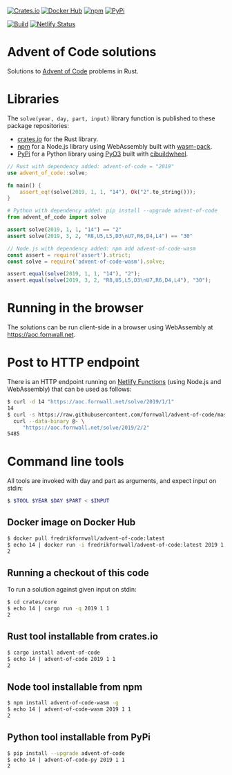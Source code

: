[![Crates.io](https://img.shields.io/crates/v/advent-of-code.svg)](https://crates.io/crates/advent-of-code)
[![Docker Hub](https://img.shields.io/docker/v/fredrikfornwall/advent-of-code.svg?label=docker)](https://hub.docker.com/r/fredrikfornwall/advent-of-code)
[![npm](https://img.shields.io/npm/v/advent-of-code-wasm.svg)](https://www.npmjs.com/package/advent-of-code-wasm)
[![PyPi](https://img.shields.io/pypi/v/advent-of-code.svg)](https://pypi.org/project/advent-of-code/)

[![Build](https://github.com/fornwall/advent-of-code/workflows/Github%20CI/badge.svg)](https://github.com/fornwall/advent-of-code/actions?query=workflow%3A%22Github+CI%22)
[![Netlify Status](https://api.netlify.com/api/v1/badges/8cb47a76-7cd7-4545-9f10-56ba075c8e41/deploy-status)](https://app.netlify.com/sites/mystifying-blackwell-9e705f/deploys)

# Advent of Code solutions
Solutions to [Advent of Code](https://adventofcode.com/) problems in Rust.

# Libraries
The `solve(year, day, part, input)` library function is published to these package repositories:

- [crates.io](https://crates.io/crates/advent-of-code) for the Rust library.
- [npm](https://www.npmjs.com/package/advent-of-code-wasm) for a Node.js library using WebAssembly built with [wasm-pack](https://rustwasm.github.io/wasm-pack/).
- [PyPi](https://pypi.org/project/advent-of-code) for a Python library using [PyO3](https://pyo3.rs/) built with [cibuildwheel](https://cibuildwheel.readthedocs.io/).

```rust
// Rust with dependency added: advent-of-code = "2019"
use advent_of_code::solve;

fn main() {
    assert_eq!(solve(2019, 1, 1, "14"), Ok("2".to_string()));
}
```

```python
# Python with dependency added: pip install --upgrade advent-of-code
from advent_of_code import solve

assert solve(2019, 1, 1, "14") == "2"
assert solve(2019, 3, 2, "R8,U5,L5,D3\nU7,R6,D4,L4") == "30"
```

```js
// Node.js with dependency added: npm add advent-of-code-wasm
const assert = require('assert').strict;
const solve = require('advent-of-code-wasm').solve;

assert.equal(solve(2019, 1, 1, "14"), "2");
assert.equal(solve(2019, 3, 2, "R8,U5,L5,D3\nU7,R6,D4,L4"), "30");
```

# Running in the browser
The solutions can be run client-side in a browser using WebAssembly at https://aoc.fornwall.net.

# Post to HTTP endpoint
There is an HTTP endpoint running on [Netlify Functions](https://www.netlify.com/products/functions/) (using Node.js and WebAssembly) that can be used as follows:

```sh
$ curl -d 14 "https://aoc.fornwall.net/solve/2019/1/1"
14
$ curl -s https://raw.githubusercontent.com/fornwall/advent-of-code/master/crates/core/src/year2019/day02_input.txt | \
  curl --data-binary @- \
     "https://aoc.fornwall.net/solve/2019/2/2"
5485
```

# Command line tools
All tools are invoked with day and part as arguments, and expect input on stdin:

```sh
$ $TOOL $YEAR $DAY $PART < $INPUT
```

## Docker image on Docker Hub
```sh
$ docker pull fredrikfornwall/advent-of-code:latest
$ echo 14 | docker run -i fredrikfornwall/advent-of-code:latest 2019 1 1
2
```

## Running a checkout of this code
To run a solution against given input on stdin:

```sh
$ cd crates/core
$ echo 14 | cargo run -q 2019 1 1
2
```

## Rust tool installable from crates.io
```sh
$ cargo install advent-of-code
$ echo 14 | advent-of-code 2019 1 1
2
```

## Node tool installable from npm
```sh
$ npm install advent-of-code-wasm -g
$ echo 14 | advent-of-code-wasm 2019 1 1
2
```

## Python tool installable from PyPi
```sh
$ pip install --upgrade advent-of-code
$ echo 14 | advent-of-code-py 2019 1 1
2
```
